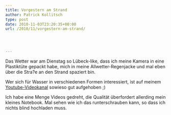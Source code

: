 ```yaml
---
title: Vorgestern am Strand
author: Patrick Kollitsch
type: post
date: 2010-11-03T23:20:35+00:00
url: /2010/11/vorgestern-am-strand/




---
```

<div class="media video">
</div>

Das Wetter war am Dienstag so Lübeck-like, dass ich meine Kamera in eine Plastiktüte gepackt habe, mich in meine Allwetter-Regenjacke und mal eben über die Stra?e an den Strand spaziert bin. 

Wer sich für Wasser in verschiedenen Formen interessiert, ist auf meinem [Youtube-Videokanal][1] sowieso gut aufgehoben ;)

Ich habe eine Menge Videos gedreht, die Qualität überfordert allerding mein kleines Notebook. Mal sehen wie ich das runterschrauben kann, so dass ich nichts blind hochladen muss.

 [1]: http://www.youtube.com/user/kollitsch